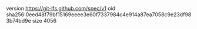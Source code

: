 version https://git-lfs.github.com/spec/v1
oid sha256:0eed48f79bf15169eeee3e60f7337984c4e914a87ea7058c9e23df983b74bd9e
size 4056
